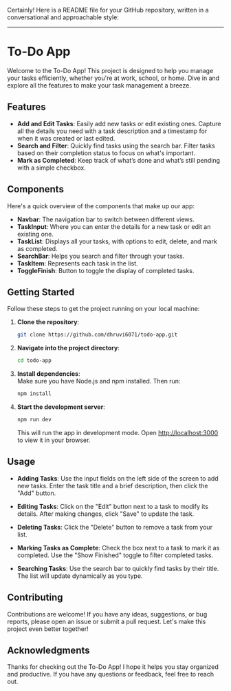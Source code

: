 Certainly! Here is a README file for your GitHub repository, written in a conversational and approachable style:

---

# To-Do App

Welcome to the To-Do App! This project is designed to help you manage your tasks efficiently, whether you're at work, school, or home. Dive in and explore all the features to make your task management a breeze.

## Features

- **Add and Edit Tasks**: Easily add new tasks or edit existing ones. Capture all the details you need with a task description and a timestamp for when it was created or last edited.
- **Search and Filter**: Quickly find tasks using the search bar. Filter tasks based on their completion status to focus on what's important.
- **Mark as Completed**: Keep track of what’s done and what’s still pending with a simple checkbox.

## Components

Here's a quick overview of the components that make up our app:

- **Navbar**: The navigation bar to switch between different views.
- **TaskInput**: Where you can enter the details for a new task or edit an existing one.
- **TaskList**: Displays all your tasks, with options to edit, delete, and mark as completed.
- **SearchBar**: Helps you search and filter through your tasks.
- **TaskItem**: Represents each task in the list.
- **ToggleFinish**: Button to toggle the display of completed tasks.

## Getting Started

Follow these steps to get the project running on your local machine:

1. **Clone the repository**:  
   ```bash
   git clone https://github.com/dhruvi6071/todo-app.git
   ```

2. **Navigate into the project directory**:  
   ```bash
   cd todo-app
   ```

3. **Install dependencies**:  
   Make sure you have Node.js and npm installed. Then run:  
   ```bash
   npm install
   ```

4. **Start the development server**:  
   ```bash
   npm run dev
   ```

   This will run the app in development mode. Open [http://localhost:3000](http://localhost:3000) to view it in your browser.

## Usage

- **Adding Tasks**: Use the input fields on the left side of the screen to add new tasks. Enter the task title and a brief description, then click the "Add" button.
  
- **Editing Tasks**: Click on the "Edit" button next to a task to modify its details. After making changes, click "Save" to update the task.

- **Deleting Tasks**: Click the "Delete" button to remove a task from your list.

- **Marking Tasks as Complete**: Check the box next to a task to mark it as completed. Use the "Show Finished" toggle to filter completed tasks.

- **Searching Tasks**: Use the search bar to quickly find tasks by their title. The list will update dynamically as you type.

## Contributing

Contributions are welcome! If you have any ideas, suggestions, or bug reports, please open an issue or submit a pull request. Let's make this project even better together!

  ## Acknowledgments

Thanks for checking out the To-Do App! I hope it helps you stay organized and productive. If you have any questions or feedback, feel free to reach out.
